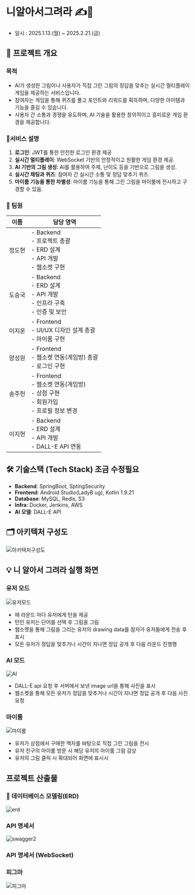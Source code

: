# 니알아서그려라 ✍️🎨
- 일시 : 2025.1.13.(월)  ~ 2025.2.21.(금)
## 📝 프로젝트 개요

### **목적**

- AI가 생성한 그림이나 사용자가 직접 그린 그림의 정답을 맞추는 실시간 멀티플레이 게임을 제공하는 서비스입니다. 
- 참여자는 게임을 통해 퀴즈를 풀고 포인트와 리워드를 획득하며, 다양한 아이템과 기능을 즐길 수 있습니다. 
- 사용자 간 소통과 경쟁을 유도하며, AI 기술을 활용한 창의적이고 흥미로운 게임 환경을 제공합니다.


### 📱서비스 설명
1. **로그인**: JWT를 통한 안전한 로그인 환경 제공
2. **실시간 멀티플레이**: WebSocket 기반의 안정적이고 원활한 게임 환경 제공.
3. **AI 기반의 그림 생성**:
AI를 활용하여 주제, 난이도 등을 기반으로 그림을 생성.
4. **실시간 채팅과 퀴즈**: 참여자 간 실시간 소통 및 정답 맞추기 퀴즈.
5. **마이룸 기능을 통한 차별성**:
마이룸 기능을 통해 그린 그림을 마이룸에 전시하고 구경할 수 있음.




### 🤝 팀원

| 이름        | 담당 영역                                                  |     
| ----------- | ------------------------------------------------------------ |
| 정도현     | - Backend<br />- 프로젝트 총괄<br />- ERD 설계<br />- API 개발<br />- 웹소켓 구현 | 
| 도승국     | - Backend<br />- ERD 설계<br />- API 개발<br />- 인프라 구축<br />- 인증 및 보안 | 
| 이지운     | - Frontend<br />- UI/UX 디자인 설계 총괄<br />- 마이룸 구현  | 
| 양성원     | - Frontend<br />- 웹소켓 연동(게임방) 총괄<br />- 로그인 구현 | 
| 송주헌     | - Frontend<br />- 웹소켓 연동(게임방)<br />- 상점 구현<br />- 회원가입<br />- 프로필 정보 변경  | 
| 이지현     | - Backend<br />- ERD 설계<br />- API 개발<br />- DALL-E API 연동 | 




## 🛠 기술스택 (Tech Stack) 조금 수정필요
- **Backend**: SpringBoot, SptingSecurity
- **Frontend**: Android Studio(LadyB ug), Kotlin 1.9.21
- **Database**: MySQL, Redis, S3
- **Infra**: Docker, Jenkins, AWS
- **AI 모델**: DALL-E API

## 🗂️ 아키텍처 구성도

![아키텍처구성도](/uploads/8391eb9804a1ff07997125d6b8a3c6b1/아키텍처구성도.png)


## 💡 니 알아서 그려라 실행 화면

### 유저 모드

![유저모드](/uploads/ad112655fcf0a344cc02d4eb7035e7db/유저모드.gif)

- 매 라운드 마다 유저에게 턴을 제공
- 턴인 유저는 단어를 선택 후 그림을 그림
- 웹소켓을 통해 그림을 그리는 유저의 drawing data를 참자가 유저들에게 전송 후 표시
- 모든 유저가 정답을 맞추거나 시간이 지나면 정답 공개 후 다음 라운드 진행행 

### AI 모드

![AI](/uploads/7789a659cad39c8da35fd14ddf283ee0/AI.gif)

- DALL-E api 요청 후 서버에서 보낸 image url을 통해 사진을 표시
- 웹소켓을 통해 모든 유저가 정답을 맞추거나 시간이 지나면 정답 공개 후 다음 사진 요청

### 마이룸

![마이룸](/uploads/6278632509a7b062f31f130d7db852d8/마이룸.gif)

- 유저가 상점에서 구매한 액자를 바탕으로 직접 그린 그림을 전시
- 유저 친구의 마이룸 방문 시 해당 유저의 마이룸 그림 감상
- 유저의 그림 클릭 시 확대되어 화면에 표시시

##  프로젝트 산출물

### 💾 데이터베이스 모델링(ERD)

![erd](/uploads/ce7fb96ff3e0c74f8b2cc1d78905c15d/erd.png)

### API 명세서 

![swagger2](/uploads/62aeef9153ee118364f8b01f6ed10e10/swagger2.gif)

### API 명세서 (WebSocket)

### 피그마 


![피그마](/uploads/aed5e45c2b7843126489085a24e34f2c/피그마.png)




 


